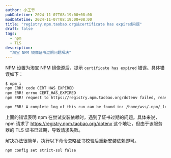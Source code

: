 ```yaml
---
author: 小王爷
pubDatetime: 2024-11-07T08:19:00+08:00
modDatetime: 2024-11-07T08:19:00+08:00
title: "registry.npm.taobao.org站certificate has expired问题"
draft: false
tags:
  - npm
  - TLS
description:
  "淘宝 NPM 镜像证书过期问题解决"
---
```


NPM 设置为淘宝 NPM 镜像源后，提示 `certificate has expired` 错误。具体错误如下：

```bash
$ npm i
npm ERR! code CERT_HAS_EXPIRED
npm ERR! errno CERT_HAS_EXPIRED
npm ERR! request to https://registry.npm.taobao.org/dotenv failed, reason: certificate has expired

npm ERR! A complete log of this run can be found in: /home/wss/.npm/_logs/2024-11-06T07_39_31_373Z-debug-0.log
```

上面的错误表明 npm 在尝试安装依赖时，遇到了证书过期的问题。具体来说，npm 请求了 https://registry.npm.taobao.org/dotenv 这个地址，但由于该服务器的 TLS 证书已过期，导致请求失败。

解决办法很简单，执行以下命令忽略证书校验后重新安装依赖即可。

```bash
npm config set strict-ssl false
```

